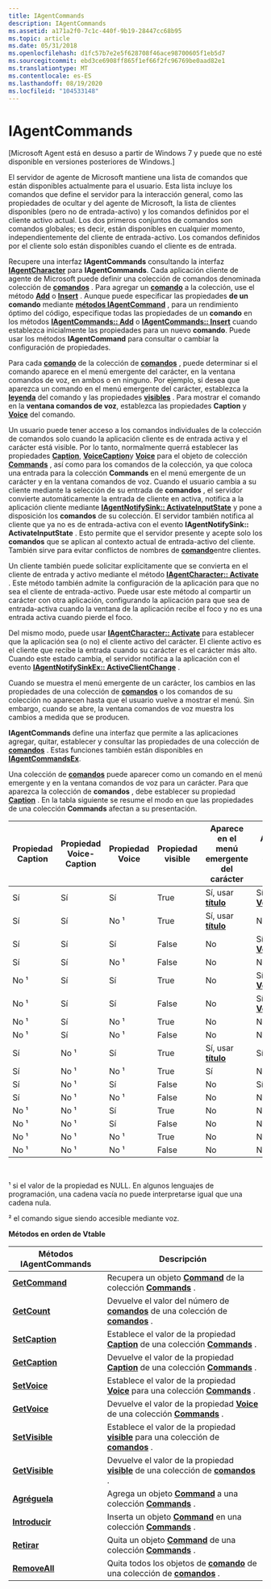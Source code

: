 ```yaml
---
title: IAgentCommands
description: IAgentCommands
ms.assetid: a171a2f0-7c1c-440f-9b19-28447cc68b95
ms.topic: article
ms.date: 05/31/2018
ms.openlocfilehash: d1fc57b7e2e5f628708f46ace98700605f1eb5d7
ms.sourcegitcommit: ebd3ce6908ff865f1ef66f2fc96769be0aad82e1
ms.translationtype: MT
ms.contentlocale: es-ES
ms.lasthandoff: 08/19/2020
ms.locfileid: "104533148"
---
```

# <a name="iagentcommands"></a>IAgentCommands

\[Microsoft Agent está en desuso a partir de Windows 7 y puede que no esté disponible en versiones posteriores de Windows.\]

El servidor de agente de Microsoft mantiene una lista de comandos que están disponibles actualmente para el usuario. Esta lista incluye los comandos que define el servidor para la interacción general, como las propiedades de ocultar y del agente de Microsoft, la lista de clientes disponibles (pero no de entrada-activo) y los comandos definidos por el cliente activo actual. Los dos primeros conjuntos de comandos son comandos globales; es decir, están disponibles en cualquier momento, independientemente del cliente de entrada-activo. Los comandos definidos por el cliente solo están disponibles cuando el cliente es de entrada.

Recupere una interfaz **IAgentCommands** consultando la interfaz [**IAgentCharacter**](https://www.bing.com/search?q=**IAgentCharacter**) para **IAgentCommands**. Cada aplicación cliente de agente de Microsoft puede definir una colección de comandos denominada colección de [**comandos**](/windows/desktop/lwef/the-commands-collection-object) . Para agregar un [**comando**](/windows/desktop/lwef/the-command-object) a la colección, use el método [**Add**](add-method.md) o [**Insert**](insert-method.md) . Aunque puede especificar las propiedades **de un comando** mediante [**métodos IAgentCommand**](iagentcommand.md) , para un rendimiento óptimo del código, especifique todas las propiedades de un **comando** en los métodos [**IAgentCommands:: Add**](iagentcommands--add.md) o [**IAgentCommands:: Insert**](iagentcommands--insert.md) cuando establezca inicialmente las propiedades para un nuevo **comando**. Puede usar los métodos **IAgentCommand** para consultar o cambiar la configuración de propiedades.

Para cada [**comando**](/windows/desktop/lwef/the-command-object) de la colección de [**comandos**](/windows/desktop/lwef/the-commands-collection-object) , puede determinar si el comando aparece en el menú emergente del carácter, en la ventana comandos de voz, en ambos o en ninguno. Por ejemplo, si desea que aparezca un comando en el menú emergente del carácter, establezca la [**leyenda**](caption-property.md) del comando y las propiedades [**visibles**](visible-property.md) . Para mostrar el comando en la **ventana comandos de voz**, establezca las propiedades **Caption** y [**Voice**](voice-property.md) del comando.

Un usuario puede tener acceso a los comandos individuales de la colección de comandos solo cuando la aplicación cliente es de entrada activa y el carácter está visible. Por lo tanto, normalmente querrá establecer las propiedades [**Caption**](caption-property.md), [**VoiceCaption**](voicecaption-property.md)y [**Voice**](voice-property.md) para el objeto de colección [**Commands**](/windows/desktop/lwef/the-commands-collection-object) , así como para los comandos de la colección, ya que coloca una entrada para la colección **Commands** en el menú emergente de un carácter y en la ventana comandos de voz. Cuando el usuario cambia a su cliente mediante la selección de su entrada de **comandos** , el servidor convierte automáticamente la entrada de cliente en activa, notifica a la aplicación cliente mediante [**IAgentNotifySink:: ActivateInputState**](https://www.bing.com/search?q=**IAgentNotifySink::ActivateInputState**) y pone a disposición los **comandos** de su colección. El servidor también notifica al cliente que ya no es de entrada-activa con el evento **IAgentNotifySink:: ActivateInputState** . Esto permite que el servidor presente y acepte solo los **comandos** que se aplican al contexto actual de entrada-activo del cliente. También sirve para evitar conflictos de nombres de [**comando**](/windows/desktop/lwef/the-command-object)entre clientes.

Un cliente también puede solicitar explícitamente que se convierta en el cliente de entrada y activo mediante el método [**IAgentCharacter:: Activate**](iagentcharacter--activate.md) . Este método también admite la configuración de la aplicación para que no sea el cliente de entrada-activo. Puede usar este método al compartir un carácter con otra aplicación, configurando la aplicación para que sea de entrada-activa cuando la ventana de la aplicación recibe el foco y no es una entrada activa cuando pierde el foco.

Del mismo modo, puede usar [**IAgentCharacter:: Activate**](iagentcharacter--activate.md) para establecer que la aplicación sea (o no) el cliente activo del carácter. El cliente activo es el cliente que recibe la entrada cuando su carácter es el carácter más alto. Cuando este estado cambia, el servidor notifica a la aplicación con el evento [**IAgentNotifySinkEx:: ActiveClientChange**](iagentnotifysinkex--activeclientchange.md) .

Cuando se muestra el menú emergente de un carácter, los cambios en las propiedades de una colección de [**comandos**](/windows/desktop/lwef/the-commands-collection-object) o los comandos de su colección no aparecen hasta que el usuario vuelve a mostrar el menú. Sin embargo, cuando se abre, la ventana comandos de voz muestra los cambios a medida que se producen.

**IAgentCommands** define una interfaz que permite a las aplicaciones agregar, quitar, establecer y consultar las propiedades de una colección de [**comandos**](/windows/desktop/lwef/the-commands-collection-object) . Estas funciones también están disponibles en [**IAgentCommandsEx**](iagentcommandsex.md).

Una colección de [**comandos**](/windows/desktop/lwef/the-commands-collection-object) puede aparecer como un comando en el menú emergente y en la ventana comandos de voz para un carácter. Para que aparezca la colección de **comandos** , debe establecer su propiedad [**Caption**](caption-property.md) . En la tabla siguiente se resume el modo en que las propiedades de una colección **Commands** afectan a su presentación.



| Propiedad Caption | Propiedad Voice-Caption | Propiedad Voice | Propiedad visible | Aparece en el menú emergente del carácter             | Aparece en la ventana comandos de voz                         |
|------------------|------------------------|----------------|------------------|------------------------------------------------|----------------------------------------------------------|
| Sí              | Sí                    | Sí            | True             | Sí, usar [ **título**](caption-property.md) | Sí, uso de [ **VoiceCaption**](voicecaption-property.md) |
| Sí              | Sí                    | No ¹            | True             | Sí, usar [ **título**](caption-property.md) | No                                                       |
| Sí              | Sí                    | Sí            | False            | No                                             | Sí, uso de [ **VoiceCaption**](voicecaption-property.md) |
| Sí              | Sí                    | No ¹            | False            | No                                             | No                                                       |
| No ¹              | Sí                    | Sí            | True             | No                                             | Sí, uso de [ **VoiceCaption**](voicecaption-property.md) |
| No ¹              | Sí                    | Sí            | False            | No                                             | Sí, uso de [ **VoiceCaption**](voicecaption-property.md) |
| No ¹              | Sí                    | No ¹            | True             | No                                             | No                                                       |
| No ¹              | Sí                    | No ¹            | False            | No                                             | No                                                       |
| Sí              | No ¹                    | Sí            | True             | Sí, usar [ **título**](caption-property.md) | Sí, usar [ **título**](caption-property.md)           |
| Sí              | No ¹                    | No ¹            | True             | Sí                                            | No                                                       |
| Sí              | No ¹                    | Sí            | False            | No                                             | Sí, usar [ **título**](caption-property.md)           |
| Sí              | No ¹                    | No ¹            | False            | No                                             | No                                                       |
| No ¹              | No ¹                    | Sí            | True             | No                                             | No²                                                      |
| No ¹              | No ¹                    | Sí            | False            | No                                             | No²                                                      |
| No ¹              | No ¹                    | No ¹            | True             | No                                             | No                                                       |
| No ¹              | No ¹                    | No ¹            | False            | No                                             | No                                                       |



 

¹ si el valor de la propiedad es NULL. En algunos lenguajes de programación, una cadena vacía no puede interpretarse igual que una cadena nula.

² el comando sigue siendo accesible mediante voz.

**Métodos en orden de Vtable**



| Métodos IAgentCommands                           | Descripción                                                                                                                      |
|--------------------------------------------------|----------------------------------------------------------------------------------------------------------------------------------|
| [**GetCommand**](iagentcommands--getcommand.md) | Recupera un objeto [**Command**](/windows/desktop/lwef/the-command-object) de la colección [**Commands**](/windows/desktop/lwef/the-commands-collection-object) .              |
| [**GetCount**](iagentcommands--getcount.md)     | Devuelve el valor del número de [**comandos**](/windows/desktop/lwef/the-command-object) de una colección de [**comandos**](/windows/desktop/lwef/the-commands-collection-object) . |
| [**SetCaption**](iagentcommands--setcaption.md) | Establece el valor de la propiedad [**Caption**](caption-property.md) de una colección [**Commands**](/windows/desktop/lwef/the-commands-collection-object) .    |
| [**GetCaption**](iagentcommands--getcaption.md) | Devuelve el valor de la propiedad [**Caption**](caption-property.md) de una colección [**Commands**](/windows/desktop/lwef/the-commands-collection-object) .  |
| [**SetVoice**](iagentcommands--setvoice.md)     | Establece el valor de la propiedad [**Voice**](voice-property.md) para una colección [**Commands**](/windows/desktop/lwef/the-commands-collection-object) .        |
| [**GetVoice**](iagentcommands--getvoice.md)     | Devuelve el valor de la propiedad [**Voice**](voice-property.md) de una colección [**Commands**](/windows/desktop/lwef/the-commands-collection-object) .      |
| [**SetVisible**](iagentcommands--setvisible.md) | Establece el valor de la propiedad [**visible**](visible-property.md) para una colección de [**comandos**](/windows/desktop/lwef/the-commands-collection-object) .    |
| [**GetVisible**](iagentcommands--getvisible.md) | Devuelve el valor de la propiedad [**visible**](visible-property.md) de una colección de [**comandos**](/windows/desktop/lwef/the-commands-collection-object) .  |
| [**Agréguela**](iagentcommands--add.md)               | Agrega un objeto [**Command**](/windows/desktop/lwef/the-command-object) a una colección [**Commands**](/windows/desktop/lwef/the-commands-collection-object) .                       |
| [**Introducir**](iagentcommands--insert.md)         | Inserta un objeto [**Command**](/windows/desktop/lwef/the-command-object) en una colección [**Commands**](/windows/desktop/lwef/the-commands-collection-object) .                    |
| [**Retirar**](iagentcommands--remove.md)         | Quita un objeto [**Command**](/windows/desktop/lwef/the-command-object) de una colección [**Commands**](/windows/desktop/lwef/the-commands-collection-object) .                    |
| [**RemoveAll**](iagentcommands--removeall.md)   | Quita todos los objetos de [**comando**](/windows/desktop/lwef/the-command-object) de una colección de [**comandos**](/windows/desktop/lwef/the-commands-collection-object) .               |



 

 

 